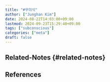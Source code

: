 ```yaml
---
title: "#무의식"
author: ["Junghan Kim"]
date: 2024-08-22T14:03:00+09:00
lastmod: 2024-09-23T15:29:40+09:00
tags: ["subconscious"]
categories: ["meta"]
draft: false
---
```


## Related-Notes {#related-notes}

## References

<style>.csl-entry{text-indent: -1.5em; margin-left: 1.5em;}</style><div class="csl-bib-body">
</div>
